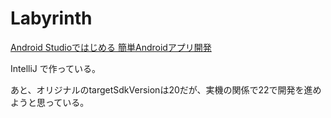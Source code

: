# Labyrinth

[Android Studioではじめる 簡単Androidアプリ開発](https://www.amazon.co.jp/dp/B00TQONUNU/)

IntelliJ で作っている。

あと、オリジナルのtargetSdkVersionは20だが、実機の関係で22で開発を進めようと思っている。
